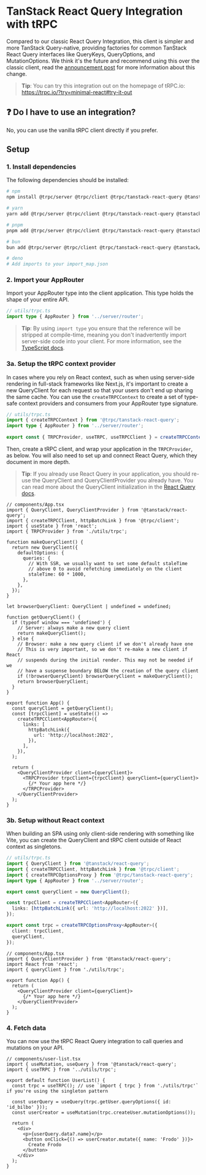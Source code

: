 # TanStack React Query Integration with tRPC

Compared to our classic React Query Integration, this client is simpler and more TanStack Query-native, providing factories for common TanStack React Query interfaces like QueryKeys, QueryOptions, and MutationOptions. We think it's the future and recommend using this over the classic client, read the [announcement post](https://trpc.io/blog/tanstack-query-integration-preview) for more information about this change.

> **Tip**: You can try this integration out on the homepage of tRPC.io: https://trpc.io/?try=minimal-react#try-it-out

## ❓ Do I have to use an integration?

No, you can use the vanilla tRPC client directly if you prefer.

## Setup

### 1. Install dependencies

The following dependencies should be installed:

```bash
# npm
npm install @trpc/server @trpc/client @trpc/tanstack-react-query @tanstack/react-query

# yarn
yarn add @trpc/server @trpc/client @trpc/tanstack-react-query @tanstack/react-query

# pnpm
pnpm add @trpc/server @trpc/client @trpc/tanstack-react-query @tanstack/react-query

# bun
bun add @trpc/server @trpc/client @trpc/tanstack-react-query @tanstack/react-query

# deno
# Add imports to your import_map.json
```

### 2. Import your AppRouter

Import your AppRouter type into the client application. This type holds the shape of your entire API.

```typescript
// utils/trpc.ts
import type { AppRouter } from '../server/router';
```

> **Tip**: By using `import type` you ensure that the reference will be stripped at compile-time, meaning you don't inadvertently import server-side code into your client. For more information, see the [TypeScript docs](https://www.typescriptlang.org/docs/handbook/release-notes/typescript-3-8.html#type-only-imports-and-export).

### 3a. Setup the tRPC context provider

In cases where you rely on React context, such as when using server-side rendering in full-stack frameworks like Next.js, it's important to create a new QueryClient for each request so that your users don't end up sharing the same cache. You can use the `createTRPCContext` to create a set of type-safe context providers and consumers from your AppRouter type signature.

```typescript
// utils/trpc.ts
import { createTRPCContext } from '@trpc/tanstack-react-query';
import type { AppRouter } from '../server/router';
 
export const { TRPCProvider, useTRPC, useTRPCClient } = createTRPCContext<AppRouter>();
```

Then, create a tRPC client, and wrap your application in the `TRPCProvider`, as below. You will also need to set up and connect React Query, which they document in more depth.

> **Tip**: If you already use React Query in your application, you should re-use the QueryClient and QueryClientProvider you already have. You can read more about the QueryClient initialization in the [React Query docs](https://tanstack.com/query/latest/docs/react/reference/QueryClient).

```tsx
// components/App.tsx
import { QueryClient, QueryClientProvider } from '@tanstack/react-query';
import { createTRPCClient, httpBatchLink } from '@trpc/client';
import { useState } from 'react';
import { TRPCProvider } from './utils/trpc';

function makeQueryClient() {
  return new QueryClient({
    defaultOptions: {
      queries: {
        // With SSR, we usually want to set some default staleTime
        // above 0 to avoid refetching immediately on the client
        staleTime: 60 * 1000,
      },
    },
  });
}

let browserQueryClient: QueryClient | undefined = undefined;

function getQueryClient() {
  if (typeof window === 'undefined') {
    // Server: always make a new query client
    return makeQueryClient();
  } else {
    // Browser: make a new query client if we don't already have one
    // This is very important, so we don't re-make a new client if React
    // suspends during the initial render. This may not be needed if we
    // have a suspense boundary BELOW the creation of the query client
    if (!browserQueryClient) browserQueryClient = makeQueryClient();
    return browserQueryClient;
  }
}

export function App() {
  const queryClient = getQueryClient();
  const [trpcClient] = useState(() =>
    createTRPCClient<AppRouter>({
      links: [
        httpBatchLink({
          url: 'http://localhost:2022',
        }),
      ],
    }),
  );

  return (
    <QueryClientProvider client={queryClient}>
      <TRPCProvider trpcClient={trpcClient} queryClient={queryClient}>
        {/* Your app here */}
      </TRPCProvider>
    </QueryClientProvider>
  );
}
```

### 3b. Setup without React context

When building an SPA using only client-side rendering with something like Vite, you can create the QueryClient and tRPC client outside of React context as singletons.

```typescript
// utils/trpc.ts
import { QueryClient } from '@tanstack/react-query';
import { createTRPCClient, httpBatchLink } from '@trpc/client';
import { createTRPCOptionsProxy } from '@trpc/tanstack-react-query';
import type { AppRouter } from '../server/router';

export const queryClient = new QueryClient();

const trpcClient = createTRPCClient<AppRouter>({
  links: [httpBatchLink({ url: 'http://localhost:2022' })],
});

export const trpc = createTRPCOptionsProxy<AppRouter>({
  client: trpcClient,
  queryClient,
});
```

```tsx
// components/App.tsx
import { QueryClientProvider } from '@tanstack/react-query';
import React from 'react';
import { queryClient } from './utils/trpc';

export function App() {
  return (
    <QueryClientProvider client={queryClient}>
      {/* Your app here */}
    </QueryClientProvider>
  );
}
```

### 4. Fetch data

You can now use the tRPC React Query integration to call queries and mutations on your API.

```tsx
// components/user-list.tsx
import { useMutation, useQuery } from '@tanstack/react-query';
import { useTRPC } from '../utils/trpc';

export default function UserList() {
  const trpc = useTRPC(); // use `import { trpc } from './utils/trpc'` if you're using the singleton pattern
  
  const userQuery = useQuery(trpc.getUser.queryOptions({ id: 'id_bilbo' }));
  const userCreator = useMutation(trpc.createUser.mutationOptions());
  
  return (
    <div>
      <p>{userQuery.data?.name}</p>
      <button onClick={() => userCreator.mutate({ name: 'Frodo' })}>
        Create Frodo
      </button>
    </div>
  );
}
```